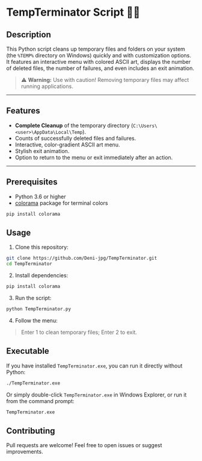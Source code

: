 # TempTerminator Script 🧹🚀

## Description

This Python script cleans up temporary files and folders on your system (the `%TEMP%` directory on Windows) quickly and with customization options. It features an interactive menu with colored ASCII art, displays the number of deleted files, the number of failures, and even includes an exit animation.

> ⚠️ **Warning:** Use with caution! Removing temporary files may affect running applications.

---

## Features

- **Complete Cleanup** of the temporary directory (`C:\Users\<user>\AppData\Local\Temp`).
- Counts of successfully deleted files and failures.
- Interactive, color-gradient ASCII art menu.
- Stylish exit animation.
- Option to return to the menu or exit immediately after an action.

---

## Prerequisites

- Python 3.6 or higher  
- [colorama](https://pypi.org/project/colorama/) package for terminal colors

```bash
pip install colorama
```

## Usage

1. Clone this repository:
```bash
git clone https://github.com/Deni-jpg/TempTerminator.git
cd TempTerminator
```

2. Install dependencies:
```bash
pip install colorama
```

3. Run the script:
```bash
python TempTerminator.py
```

4. Follow the menu:

> Enter 1 to clean temporary files; Enter 2 to exit.

## Executable

If you have installed `TempTerminator.exe`, you can run it directly without Python:
```bash
./TempTerminator.exe
```

Or simply double-click `TempTerminator.exe` in Windows Explorer, or run it from the command prompt:
```bash
TempTerminator.exe
```

## Contributing
Pull requests are welcome! Feel free to open issues or suggest improvements.
